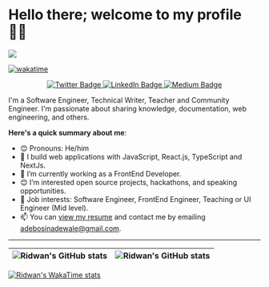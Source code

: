 # Hello there; welcome to my profile 👋🏾

![](https://komarev.com/ghpvc/?username=RidwanAdebosin) 

[![wakatime](https://wakatime.com/badge/user/018d44da-1a46-4707-a830-98c7a4c450ca.svg?style=for-the-badge)](https://wakatime.com/@018d44da-1a46-4707-a830-98c7a4c450ca)

<p align="center">
  <a href="https://twitter.com/Ridwan_Adebosin">
    <img src="https://img.shields.io/badge/-@Ridwan_Adebosin-black?style=for-the-badge&logo=twitter&logoColor=white" alt="Twitter Badge">
  </a>
  <a href="https://www.linkedin.com/in/ridwan-adebosin/">
    <img src="https://img.shields.io/badge/-Ridwan_Adebosin-blue?style=for-the-badge&logo=linkedin&logoColor=white" alt="LinkedIn Badge">
  </a>
  <a href="https://medium.com/@adebosinadewale_62859">
    <img src="https://img.shields.io/badge/-Ridwan_Adebosin-green?style=for-the-badge&logo=medium&logoColor=black" alt="Medium Badge">
  </a>
</p>

I'm a Software Engineer, Technical Writer, Teacher and Community Engineer. I'm passionate about sharing knowledge, documentation, web engineering, and others. 

**Here's a quick summary about me**:

- 😊 Pronouns: He/him
- 🌱 I build web applications with JavaScript, React.js, TypeScript and NextJs.
- 🌱 I’m currently working as a FrontEnd Developer.
- 😊 I’m interested open source projects, hackathons, and speaking opportunities.
- 💼 Job interests: Software Engineer, FrontEnd Engineer, Teaching or UI Engineer (Mid level).
- 📫 You can [view my resume](https://docs.google.com/document/d/1gIoMuN1SMEcb0a88foB9x9UgtBJeWtYd7rSOcQDEr1g/edit?usp=sharing) and contact me by emailing adebosinadewale@gmail.com.

---

| <img align="center" src="https://github-readme-stats.vercel.app/api?username=RidwanAdebosin&show_icons=true&include_all_commits=true&hide_border=true" alt="Ridwan's GitHub stats" /> | <img align="center" src="https://github-readme-stats.vercel.app/api/top-langs/?username=RidwanAdebosin&langs_count=8&layout=compact&hide_border=true" alt="Ridwan's GitHub stats" /> |
| ------------- | ------------- |

[![Ridwan's WakaTime stats](https://github-readme-stats.vercel.app/api/wakatime?username=RidwanAdebosin)](https://github.com/anuraghazra/github-readme-stats)

